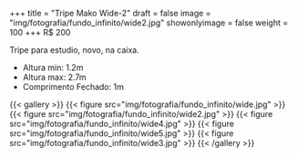 +++
title = "Tripe Mako Wide-2"
draft = false
image = "img/fotografia/fundo_infinito/wide2.jpg"
showonlyimage = false
weight = 100
+++
<span class="price">R$ 200</span>

Tripe para estudio, novo, na caixa.
<!--more-->

- Altura min: 1.2m
- Altura max: 2.7m
- Comprimento Fechado: 1m


{{< gallery >}}
{{< figure src="img/fotografia/fundo_infinito/wide.jpg" >}}
{{< figure src="img/fotografia/fundo_infinito/wide2.jpg" >}}
{{< figure src="img/fotografia/fundo_infinito/wide4.jpg" >}}
{{< figure src="img/fotografia/fundo_infinito/wide5.jpg" >}}
{{< figure src="img/fotografia/fundo_infinito/wide3.jpg" >}}
{{< /gallery >}}